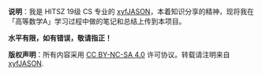 **说明**：我是 HITSZ 19级 CS 专业的 [xyfJASON](https://github.com/xyfJASON/)，本着知识分享的精神，现将我在「高等数学A」学习过程中做的笔记和总结上传到本项目。

**水平有限，如有错误，敬请指正！**

**版权声明**：所有内容采用 [CC BY-NC-SA 4.0](https://creativecommons.org/licenses/by-nc-sa/4.0/) 许可协议。转载请注明来自 [xyfJASON](https://github.com/xyfJASON/).

